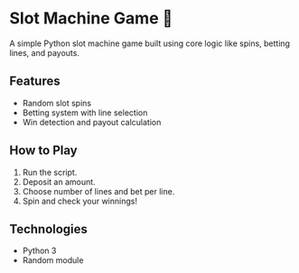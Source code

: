 # Slot Machine Game 🎰

A simple Python slot machine game built using core logic like spins, betting lines, and payouts.

## Features

- Random slot spins
- Betting system with line selection
- Win detection and payout calculation

## How to Play

1. Run the script.
2. Deposit an amount.
3. Choose number of lines and bet per line.
4. Spin and check your winnings!

## Technologies

- Python 3
- Random module
